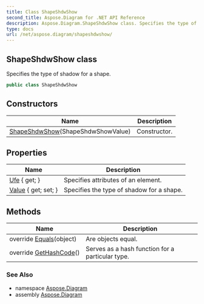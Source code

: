 ```yaml
---
title: Class ShapeShdwShow
second_title: Aspose.Diagram for .NET API Reference
description: Aspose.Diagram.ShapeShdwShow class. Specifies the type of shadow for a shape
type: docs
url: /net/aspose.diagram/shapeshdwshow/
---
```

## ShapeShdwShow class

Specifies the type of shadow for a shape.

```csharp
public class ShapeShdwShow
```

## Constructors

| Name | Description |
| --- | --- |
| [ShapeShdwShow](shapeshdwshow/)(ShapeShdwShowValue) | Constructor. |

## Properties

| Name | Description |
| --- | --- |
| [Ufe](../../aspose.diagram/shapeshdwshow/ufe/) { get; } | Specifies attributes of an element. |
| [Value](../../aspose.diagram/shapeshdwshow/value/) { get; set; } | Specifies the type of shadow for a shape. |

## Methods

| Name | Description |
| --- | --- |
| override [Equals](../../aspose.diagram/shapeshdwshow/equals/)(object) | Are objects equal. |
| override [GetHashCode](../../aspose.diagram/shapeshdwshow/gethashcode/)() | Serves as a hash function for a particular type. |

### See Also

* namespace [Aspose.Diagram](../../aspose.diagram/)
* assembly [Aspose.Diagram](../../)


